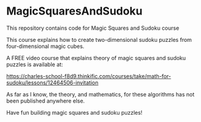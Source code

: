 # MagicSquaresAndSudoku
This repository contains code for Magic Squares and Sudoku course

This course explains how to create two-dimensional sudoku puzzles from four-dimensional magic cubes.

A FREE video course that explains theory of magic squares and sudoku puzzles is available at:

https://charles-school-f8d9.thinkific.com/courses/take/math-for-sudoku/lessons/12464506-invitation

As far as I know, the theory,  and mathematics, for these algorithms has not been published anywhere else.

Have fun building magic squares and sudoku puzzles!

